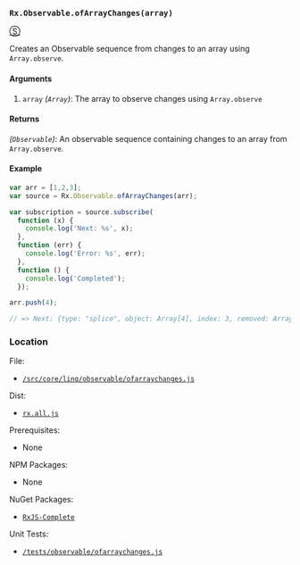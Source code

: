 ### `Rx.Observable.ofArrayChanges(array)`
[&#x24C8;](https://github.com/Reactive-Extensions/RxJS/blob/master/src/core/linq/observable/ofarraychanges.js "View in source")

Creates an Observable sequence from changes to an array using `Array.observe`.

#### Arguments
1. `array` *(`Array`)*: The array to observe changes using `Array.observe`

#### Returns
*(`Observable`)*: An observable sequence containing changes to an array from `Array.observe`.

#### Example
```js
var arr = [1,2,3];
var source = Rx.Observable.ofArrayChanges(arr);

var subscription = source.subscribe(
  function (x) {
    console.log('Next: %s', x);
  },
  function (err) {
    console.log('Error: %s', err);
  },
  function () {
    console.log('Completed');
  });

arr.push(4);

// => Next: {type: "splice", object: Array[4], index: 3, removed: Array[0], addedCount: 1}
```

### Location

File:
- [`/src/core/linq/observable/ofarraychanges.js`](https://github.com/Reactive-Extensions/RxJS/blob/master/src/core/linq/observable/ofarraychanges.js)

Dist:
- [`rx.all.js`](https://github.com/Reactive-Extensions/RxJS/blob/master/dist/rx.all.js)

Prerequisites:
- None

NPM Packages:
- None

NuGet Packages:
- [`RxJS-Complete`](http://www.nuget.org/packages/RxJS-Complete)

Unit Tests:
- [`/tests/observable/ofarraychanges.js`](https://github.com/Reactive-Extensions/RxJS/blob/master/tests/observable/ofarraychanges.js)
